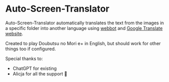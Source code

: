 # Auto-Screen-Translator
Auto-Screen-Translator automatically translates the text from the images in a specific folder into another language using [webbot](https://pypi.org/project/webbot) and [Google Translate website](https://translate.google.com).

Created to play Doubutsu no Mori e+ in English, but should work for other things too if configured.

Special thanks to:
* ChatGPT for existing
* Alicja for all the support 💜